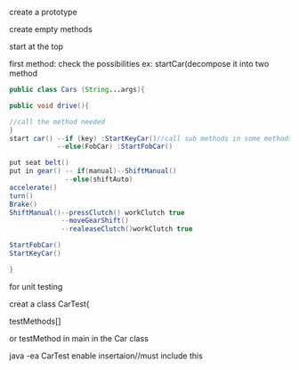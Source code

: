 create a prototype

create empty methods

start at the top

first method: check the possibilities ex: startCar(decompose it into two method 

```java
public class Cars (String...args){

public void drive(){

//call the method needed
}
start car() --if (key) :StartKeyCar()//call sub methods in some methods
            --else(FobCar) :StartFobCar()

put seat belt()
put in gear() -- if(manual)--ShiftManual()
              --else(shiftAuto)
accelerate()
turn()
Brake()
ShiftManual()--pressClutch() workClutch true
             --moveGearShift()
             --realeaseClutch()workClutch true

StartFobCar()
StartKeyCar()             

}
```
for unit testing 

creat a class CarTest{

testMethods[]

or testMethod in main in the Car class

java -ea CarTest enable insertaion//must include this 



